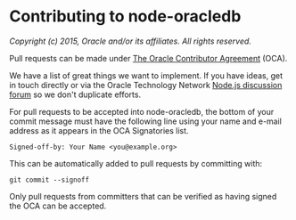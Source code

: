# Contributing to node-oracledb

*Copyright (c) 2015, Oracle and/or its affiliates. All rights reserved.*

Pull requests can be made under
[The Oracle Contributor Agreement](https://www.oracle.com/technetwork/community/oca-486395.html)
(OCA).

We have a list of great things we want to implement.  If you have
ideas, get in touch directly or via the Oracle Technology Network
[Node.js discussion forum](https://community.oracle.com/community/database/developer-tools/node_js/content)
so we don't duplicate efforts.

For pull requests to be accepted into node-oracledb, the bottom of
your commit message must have the following line using your name and
e-mail address as it appears in the OCA Signatories list.

```
Signed-off-by: Your Name <you@example.org>
```

This can be automatically added to pull requests by committing with:

```
git commit --signoff
````

Only pull requests from committers that can be verified as having
signed the OCA can be accepted.
